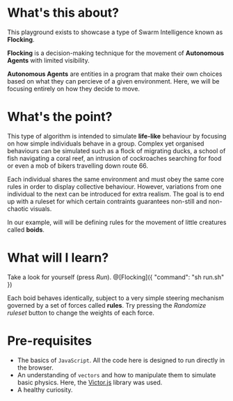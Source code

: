 # What's this about?

This playground exists to showcase a type of Swarm Intelligence known as **Flocking**.

**Flocking** is a decision-making technique for the movement of **Autonomous Agents** with limited visibility.

**Autonomous Agents** are entities in a program that make their own choices based on what they can percieve of a given environment. Here, we will be focusing entirely on how they decide to move.

# What's the point?

This type of algorithm is intended to simulate **life-like** behaviour by focusing on how simple individuals behave in a group. Complex yet organised behaviours can be simulated such as a flock of migrating ducks, a school of fish navigating a coral reef, an intrusion of cockroaches searching for food or even a mob of bikers travelling down route 66.

Each individual shares the same environment and must obey the same core rules in order to display collective behaviour. However, variations from one individual to the next can be introduced for extra realism. The goal is to end up with a ruleset for which certain contraints guarantees non-still and non-chaotic visuals.

In our example, will will be defining rules for the movement of little creatures called **boids**.

# What will I learn?

Take a look for yourself (press _Run_). 
@[Flocking]({
	"command": "sh run.sh"
})

Each boid behaves identically, subject to a very simple steering mechanism governed by a set of forces called **rules**. Try pressing the _Randomize ruleset_ button to change the weights of each force.


# Pre-requisites

* The basics of `JavaScript`. All the code here is designed to run directly in the browser.
* An understanding of `vectors` and how to manipulate them to simulate basic physics. Here, the [Victor.js](http://victorjs.org/) library was used.
* A healthy curiosity.